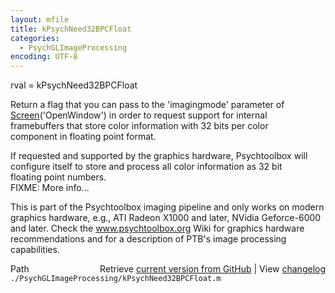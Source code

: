 ```yaml
---
layout: mfile
title: kPsychNeed32BPCFloat
categories:
  - PsychGLImageProcessing
encoding: UTF-8
---
```


rval = kPsychNeed32BPCFloat  

Return a flag that you can pass to the 'imagingmode' parameter of  
[Screen](/docs/Screen)('OpenWindow') in order to request support for internal  
framebuffers that store color information with 32 bits per color  
component in floating point format.  

If requested and supported by the graphics hardware, Psychtoolbox will  
configure itself to store and process all color information as 32 bit  
floating point numbers.  
FIXME: More info...  

This is part of the Psychtoolbox imaging pipeline and only works on modern  
graphics hardware, e.g., ATI Radeon X1000 and later, NVidia Geforce-6000  
and later. Check the www.psychtoolbox.org Wiki for graphics hardware  
recommendations and for a description of PTB's image processing  
capabilities.  


<div class="code_header" style="text-align:right;">
  <span style="float:left;">Path&nbsp;&nbsp;</span> <span class="counter">Retrieve <a href=
  "https://raw.github.com/Psychtoolbox-3/Psychtoolbox-3/beta/./PsychGLImageProcessing/kPsychNeed32BPCFloat.m">current version from GitHub</a> | View <a href=
  "https://github.com/Psychtoolbox-3/Psychtoolbox-3/commits/beta/./PsychGLImageProcessing/kPsychNeed32BPCFloat.m">changelog</a></span>
</div>
<div class="code">
  <code>./PsychGLImageProcessing/kPsychNeed32BPCFloat.m</code>
</div>
